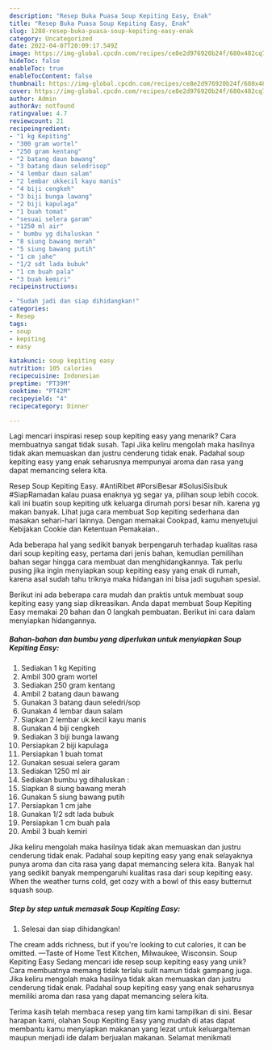 ```yaml
---
description: "Resep Buka Puasa Soup Kepiting Easy, Enak"
title: "Resep Buka Puasa Soup Kepiting Easy, Enak"
slug: 1288-resep-buka-puasa-soup-kepiting-easy-enak
category: Uncategorized
date: 2022-04-07T20:09:17.549Z
image: https://img-global.cpcdn.com/recipes/ce8e2d976920b24f/680x482cq70/soup-kepiting-easy-foto-resep-utama.jpg
hideToc: false
enableToc: true
enableTocContent: false
thumbnail: https://img-global.cpcdn.com/recipes/ce8e2d976920b24f/680x482cq70/soup-kepiting-easy-foto-resep-utama.jpg
cover: https://img-global.cpcdn.com/recipes/ce8e2d976920b24f/680x482cq70/soup-kepiting-easy-foto-resep-utama.jpg
author: Admin
authorAv: notfound
ratingvalue: 4.7
reviewcount: 21
recipeingredient:
- "1 kg Kepiting"
- "300 gram wortel"
- "250 gram kentang"
- "2 batang daun bawang"
- "3 batang daun seledrisop"
- "4 lembar daun salam"
- "2 lembar ukkecil kayu manis"
- "4 biji cengkeh"
- "3 biji bunga lawang"
- "2 biji kapulaga"
- "1 buah tomat"
- "sesuai selera garam"
- "1250 ml air"
- " bumbu yg dihaluskan "
- "8 siung bawang merah"
- "5 siung bawang putih"
- "1 cm jahe"
- "1/2 sdt lada bubuk"
- "1 cm buah pala"
- "3 buah kemiri"
recipeinstructions:

- "Sudah jadi dan siap dihidangkan!"
categories:
- Resep
tags:
- soup
- kepiting
- easy

katakunci: soup kepiting easy 
nutrition: 105 calories
recipecuisine: Indonesian
preptime: "PT39M"
cooktime: "PT42M"
recipeyield: "4"
recipecategory: Dinner

---
```



Lagi mencari inspirasi resep soup kepiting easy yang menarik? Cara membuatnya sangat tidak susah. Tapi Jika keliru mengolah maka hasilnya tidak akan memuaskan dan justru cenderung tidak enak. Padahal soup kepiting easy yang enak seharusnya mempunyai aroma dan rasa yang dapat memancing selera kita.


Resep Soup Kepiting Easy. #AntiRibet #PorsiBesar #SolusiSisibuk #SiapRamadan kalau puasa enaknya yg segar ya, pilihan soup lebih cocok. kali ini buatin soup kepiting utk keluarga dirumah porsi besar nih. karena yg makan banyak. Lihat juga cara membuat Sop kepiting sederhana dan masakan sehari-hari lainnya. Dengan memakai Cookpad, kamu menyetujui Kebijakan Cookie dan Ketentuan Pemakaian..

Ada beberapa hal yang sedikit banyak berpengaruh terhadap kualitas rasa dari soup kepiting easy, pertama dari jenis bahan, kemudian pemilihan bahan segar hingga cara membuat dan menghidangkannya. Tak perlu pusing jika ingin menyiapkan soup kepiting easy yang enak di rumah, karena asal sudah tahu triknya maka hidangan ini bisa jadi suguhan spesial.


Berikut ini ada beberapa cara mudah dan praktis untuk membuat soup kepiting easy yang siap dikreasikan. Anda dapat membuat Soup Kepiting Easy memakai 20 bahan dan 0 langkah pembuatan. Berikut ini cara dalam menyiapkan hidangannya.

<!--inarticleads1-->

##### Bahan-bahan dan bumbu yang diperlukan untuk menyiapkan Soup Kepiting Easy:

1. Sediakan 1 kg Kepiting
1. Ambil 300 gram wortel
1. Sediakan 250 gram kentang
1. Ambil 2 batang daun bawang
1. Gunakan 3 batang daun seledri/sop
1. Gunakan 4 lembar daun salam
1. Siapkan 2 lembar uk.kecil kayu manis
1. Gunakan 4 biji cengkeh
1. Sediakan 3 biji bunga lawang
1. Persiapkan 2 biji kapulaga
1. Persiapkan 1 buah tomat
1. Gunakan sesuai selera garam
1. Sediakan 1250 ml air
1. Sediakan  bumbu yg dihaluskan :
1. Siapkan 8 siung bawang merah
1. Gunakan 5 siung bawang putih
1. Persiapkan 1 cm jahe
1. Gunakan 1/2 sdt lada bubuk
1. Persiapkan 1 cm buah pala
1. Ambil 3 buah kemiri


Jika keliru mengolah maka hasilnya tidak akan memuaskan dan justru cenderung tidak enak. Padahal soup kepiting easy yang enak selayaknya punya aroma dan cita rasa yang dapat memancing selera kita. Banyak hal yang sedikit banyak mempengaruhi kualitas rasa dari soup kepiting easy. When the weather turns cold, get cozy with a bowl of this easy butternut squash soup. 

<!--inarticleads2-->

##### Step by step untuk memasak Soup Kepiting Easy:


1. Selesai dan siap dihidangkan!

The cream adds richness, but if you&#39;re looking to cut calories, it can be omitted. —Taste of Home Test Kitchen, Milwaukee, Wisconsin. Soup Kepiting Easy Sedang mencari ide resep soup kepiting easy yang unik? Cara membuatnya memang tidak terlalu sulit namun tidak gampang juga. Jika keliru mengolah maka hasilnya tidak akan memuaskan dan justru cenderung tidak enak. Padahal soup kepiting easy yang enak seharusnya memiliki aroma dan rasa yang dapat memancing selera kita. 

Terima kasih telah membaca resep yang tim kami tampilkan di sini. Besar harapan kami, olahan Soup Kepiting Easy yang mudah di atas dapat membantu kamu menyiapkan makanan yang lezat untuk keluarga/teman maupun menjadi ide dalam berjualan makanan. Selamat menikmati
